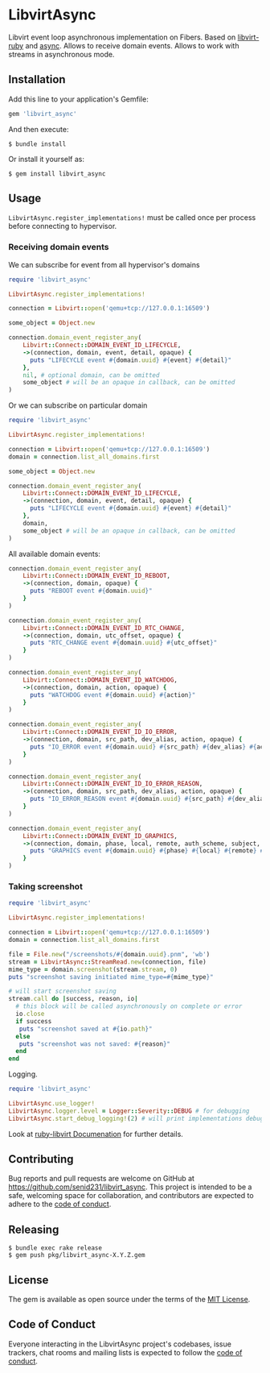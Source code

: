 # LibvirtAsync

Libvirt event loop asynchronous implementation on Fibers.
Based on [libvirt-ruby](https://github.com/qwe/libvirt-ruby) and [async](https://github.com/socketry/async).
Allows to receive domain events.
Allows to work with streams in asynchronous mode.

## Installation

Add this line to your application's Gemfile:

```ruby
gem 'libvirt_async'
```

And then execute:

    $ bundle install

Or install it yourself as:

    $ gem install libvirt_async

## Usage

`LibvirtAsync.register_implementations!` must be called once per process before connecting to hypervisor.

### Receiving domain events

We can subscribe for event from all hypervisor's domains 
```ruby
require 'libvirt_async'

LibvirtAsync.register_implementations!

connection = Libvirt::open('qemu+tcp://127.0.0.1:16509')

some_object = Object.new

connection.domain_event_register_any(
    Libvirt::Connect::DOMAIN_EVENT_ID_LIFECYCLE,
    ->(connection, domain, event, detail, opaque) { 
      puts "LIFECYCLE event #{domain.uuid} #{event} #{detail}" 
    },
    nil, # optional domain, can be omitted
    some_object # will be an opaque in callback, can be omitted
)
```

Or we can subscribe on particular domain

```ruby
require 'libvirt_async'

LibvirtAsync.register_implementations!

connection = Libvirt::open('qemu+tcp://127.0.0.1:16509')
domain = connection.list_all_domains.first

some_object = Object.new

connection.domain_event_register_any(
    Libvirt::Connect::DOMAIN_EVENT_ID_LIFECYCLE,
    ->(connection, domain, event, detail, opaque) { 
      puts "LIFECYCLE event #{domain.uuid} #{event} #{detail}" 
    },
    domain, 
    some_object # will be an opaque in callback, can be omitted
)
```

All available domain events:
```ruby
connection.domain_event_register_any(
    Libvirt::Connect::DOMAIN_EVENT_ID_REBOOT,
    ->(connection, domain, opaque) { 
      puts "REBOOT event #{domain.uuid}" 
    }
)

connection.domain_event_register_any(
    Libvirt::Connect::DOMAIN_EVENT_ID_RTC_CHANGE,
    ->(connection, domain, utc_offset, opaque) { 
      puts "RTC_CHANGE event #{domain.uuid} #{utc_offset}" 
    }
)

connection.domain_event_register_any(
    Libvirt::Connect::DOMAIN_EVENT_ID_WATCHDOG,
    ->(connection, domain, action, opaque) { 
      puts "WATCHDOG event #{domain.uuid} #{action}" 
    }
)

connection.domain_event_register_any(
    Libvirt::Connect::DOMAIN_EVENT_ID_IO_ERROR,
    ->(connection, domain, src_path, dev_alias, action, opaque) { 
      puts "IO_ERROR event #{domain.uuid} #{src_path} #{dev_alias} #{action}" 
    }
)

connection.domain_event_register_any(
    Libvirt::Connect::DOMAIN_EVENT_ID_IO_ERROR_REASON,
    ->(connection, domain, src_path, dev_alias, action, opaque) { 
      puts "IO_ERROR_REASON event #{domain.uuid} #{src_path} #{dev_alias} #{action}" 
    }
)

connection.domain_event_register_any(
    Libvirt::Connect::DOMAIN_EVENT_ID_GRAPHICS,
    ->(connection, domain, phase, local, remote, auth_scheme, subject, opaque) { 
      puts "GRAPHICS event #{domain.uuid} #{phase} #{local} #{remote} #{auth_scheme} #{subject}" 
    }
)
```

### Taking screenshot

```ruby
require 'libvirt_async'

LibvirtAsync.register_implementations!

connection = Libvirt::open('qemu+tcp://127.0.0.1:16509')
domain = connection.list_all_domains.first

file = File.new("/screenshots/#{domain.uuid}.pnm", 'wb')
stream = LibvirtAsync::StreamRead.new(connection, file)
mime_type = domain.screenshot(stream.stream, 0)
puts "screenshot saving initiated mime_type=#{mime_type}"

# will start screenshot saving
stream.call do |success, reason, io|
  # this block will be called asynchronously on complete or error
  io.close
  if success
   puts "screenshot saved at #{io.path}"
  else
   puts "screenshot was not saved: #{reason}"
  end
end
```

Logging.
```ruby
require 'libvirt_async'

LibvirtAsync.use_logger!
LibvirtAsync.logger.level = Logger::Severity::DEBUG # for debugging
LibvirtAsync.start_debug_logging!(2) # will print implementations debug info to logger each 2 seconds. 
```

Look at [ruby-libvirt Documenation](https://libvirt.org/ruby/documentation.html) for further details.

## Contributing

Bug reports and pull requests are welcome on GitHub at https://github.com/senid231/libvirt_async. 
This project is intended to be a safe, welcoming space for collaboration, and contributors are expected to adhere to the [code of conduct](https://github.com/[USERNAME]/libvirt_async/blob/master/CODE_OF_CONDUCT.md).


## Releasing

    $ bundle exec rake release
    $ gem push pkg/libvirt_async-X.Y.Z.gem

## License

The gem is available as open source under the terms of the [MIT License](https://opensource.org/licenses/MIT).

## Code of Conduct

Everyone interacting in the LibvirtAsync project's codebases, issue trackers, chat rooms and mailing lists is expected to follow the [code of conduct](https://github.com/[USERNAME]/libvirt_async/blob/master/CODE_OF_CONDUCT.md).
